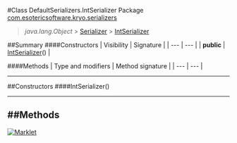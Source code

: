 #Class DefaultSerializers.IntSerializer
Package [com.esotericsoftware.kryo.serializers](README.md)<br>

> *java.lang.Object* > [Serializer](../Serializer.md) > [IntSerializer](IntSerializer.md)






##Summary
####Constructors
| Visibility | Signature |
| --- | --- |
| **public** | [IntSerializer](#intserializer)() |

####Methods
| Type and modifiers | Method signature |
| --- | --- |

---


##Constructors
####IntSerializer()
> 


---


##Methods
---

[![Marklet](https://img.shields.io/badge/Generated%20by-Marklet-green.svg)](https://github.com/Faylixe/marklet)